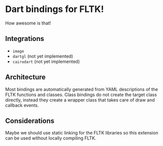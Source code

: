 Dart bindings for FLTK!
=======================
How awesome is that!

Integrations
------------
- `image`
- `dartgl` (not yet implemented)
- `cairodart` (not yet implemented)

Architecture
------------
Most bindings are automatically generated from YAML descriptions of the FLTK
functions and classes. Class bindings do not create the target class directly,
instead they create a wrapper class that takes care of draw and callback
events.

Considerations
--------------
Maybe we should use static linking for the FLTK libraries so this extension can
be used without locally compiling FLTK.
